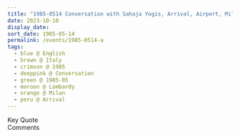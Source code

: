 ```yaml
---
title: "1985-0514 Conversation with Sahaja Yogis, Arrival, Airport, Milan, Lombardy, Italy"
date: 2023-10-10
display_date: 
sort_date: 1985-05-14
permalink: /events/1985-0514-a
tags:
  - blue @ English
  - brown @ Italy
  - crimson @ 1985
  - deeppink @ Conversation
  - green @ 1985-05
  - maroon @ Lombardy
  - orange @ Milan
  - peru @ Arrival
---
```


<wave-list>
  <list-title color="green" width="75">Key Quote</list-title>
  <list-item color="BlanchedAlmond"  width="200"></list-item>
  <list-item color="Lavender"></list-item>
  <list-item color="BlanchedAlmond"></list-item>
</wave-list>

<br>

<wave-list>
  <list-title color="green" width="75">Comments</list-title>
  <list-item color="BlanchedAlmond"  width="200"></list-item>
  <list-item color="Lavender"></list-item>
  <list-item color="BlanchedAlmond"></list-item>
</wave-list>